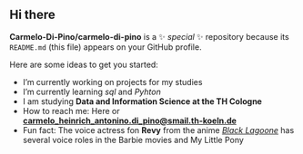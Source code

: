 ## Hi there 


**Carmelo-Di-Pino/carmelo-di-pino** is a ✨ _special_ ✨ repository because its `README.md` (this file) appears on your GitHub profile.

Here are some ideas to get you started:

- I’m currently working on projects for my studies
- I’m currently learning *sql* and *Pyhton*
- I am studying **Data and Information Science at the TH Cologne**
- How to reach me: Here or **carmelo_heinrich_antonino.di_pino@smail.th-koeln.de**
- Fun fact: The voice actress fon **Revy** from the anime *[Black Lagoone](https://en.wikipedia.org/wiki/Black_Lagoon)* has several voice roles in the Barbie movies and My Little Pony
